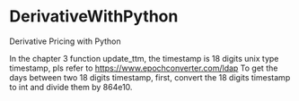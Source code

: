 # DerivativeWithPython
Derivative Pricing with Python

In the chapter 3 function update_ttm, the timestamp is 18 digits unix type timestamp, pls refer to https://www.epochconverter.com/ldap
To get the days between two 18 digits timestamp, first, convert the 18 digits timestamp to int and divide them by 864e10.


